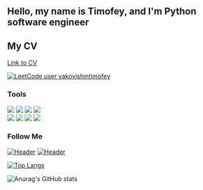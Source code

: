 ## Hello, my name is Timofey, and I'm Python software engineer 

## My CV
[Link to CV](https://github.com/Timo4ey)

[![LeetCode user yakovishintimofey](https://img.shields.io/badge/dynamic/json?style=for-the-badge&labelColor=black&color=%23ffa116&label=Solved&query=solvedOverTotal&url=https%3A%2F%2Fleetcode-badge.vercel.app%2Fapi%2Fusers%2Fyakovishintimofey&logo=leetcode&logoColor=yellow)](https://leetcode.com/yakovishintimofey/)
### Tools
<div>
<img src="https://img.shields.io/badge/-Pyhton-000000?style=for-the-badge&logo=Python"/>
<img src="https://img.shields.io/badge/-MYSQL-000000?style=for-the-badge&logo=MYSQL"/>
<img src="https://img.shields.io/badge/-Postgresql-black?style=for-the-badge&logo=Postgresql"/>
<img src="https://img.shields.io/badge/-LINUX-000000?style=for-the-badge&logo=UBUNTU"/>
</div>
<div>
<img src="https://img.shields.io/badge/-Postman-black?style=for-the-badge&logo=Postman"/>
<img src="https://img.shields.io/badge/-Charles-black?style=for-the-badge&logo=Charles"/>
<img src="https://img.shields.io/badge/-DevTools-black?style=for-the-badge&logo=DevTools"/>
<img src="https://img.shields.io/badge/-GIT-black?style=for-the-badge&logo=GIT"/>

<!-- </div>
<div>
<!-- <img src="https://img.shields.io/badge/-JavaScript-000000?style=for-the-badge&logo=JavaScript"/> -->
<!-- <img src="https://img.shields.io/badge/-Android studio-black?style=for-the-badge&logo=Android studio"/> -->
<!-- <img src="https://img.shields.io/badge/-YOUTRACK-black?style=for-the-badge&logo=YOUTRACK&logoColor=yellow"/> -->
<!-- <img src="https://img.shields.io/badge/-JSON-black?style=for-the-badge&logo=json&logoColor=yellow"/> -->
<!-- </div>
-->




### Follow Me
[![Header](https://img.shields.io/badge/Telegram-090909?style=for-the-badge&logo=telegram&logoColor=31a5db)](https://t.me/im_timofey)
[![Header](https://img.shields.io/badge/Linkedin-090909?style=for-the-badge&logo=linkedin&logoColor=0073b1)](https://www.linkedin.com/in/%D1%82%D0%B8%D0%BC%D0%BE%D1%84%D0%B5%D0%B9-%D1%8F%D0%BA%D0%BE%D0%B2%D0%B8%D1%88%D0%B8%D0%BD-a13ab11bb/?trk=public-profile-join-page)

[![Top Langs](https://github-readme-stats.vercel.app/api/top-langs/?username=Timo4ey&layout=compact&theme=radical)](https://github.com/anuraghazra/github-readme-stats)

![Anurag's GitHub stats](https://github-readme-stats.vercel.app/api?username=Timo4ey&show_icons=true&theme=radical)
